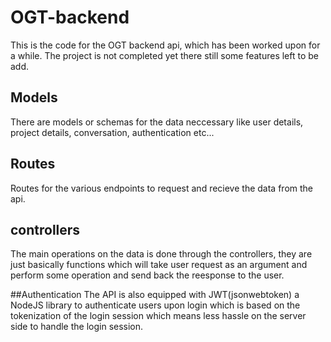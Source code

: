 # OGT-backend
This is the code for the OGT backend api, which has been worked upon for a while. The project is not completed yet there still some features left to be add.

## Models
There are models or schemas for the data neccessary like user details, project details, conversation, authentication etc...

## Routes 
Routes for the various endpoints to request and recieve the data from the api.

## controllers 
The main operations on the data is done through the controllers, they are just basically functions which will take user request as an argument and perform some operation and send back the reesponse to the user.

##Authentication
The API is also equipped with JWT(jsonwebtoken) a NodeJS library to authenticate users upon login which is based on the tokenization of the login session which means less hassle on the server side to handle the login session.
